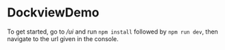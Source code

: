 # DockviewDemo

To get started, go to _/ui_ and run `npm install` followed by `npm run dev`, then navigate to the url given in the console.

